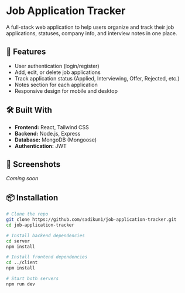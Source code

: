 # Job Application Tracker

A full-stack web application to help users organize and track their job applications, statuses, company info, and interview notes in one place.

## 🔧 Features

- User authentication (login/register)
- Add, edit, or delete job applications
- Track application status (Applied, Interviewing, Offer, Rejected, etc.)
- Notes section for each application
- Responsive design for mobile and desktop

## 🛠️ Built With

- **Frontend:** React, Tailwind CSS
- **Backend:** Node.js, Express
- **Database:** MongoDB (Mongoose)
- **Authentication:** JWT

## 📸 Screenshots

*Coming soon*

## 📦 Installation

```bash
# Clone the repo
git clone https://github.com/sadikun1/job-application-tracker.git
cd job-application-tracker

# Install backend dependencies
cd server
npm install

# Install frontend dependencies
cd ../client
npm install

# Start both servers
npm run dev
